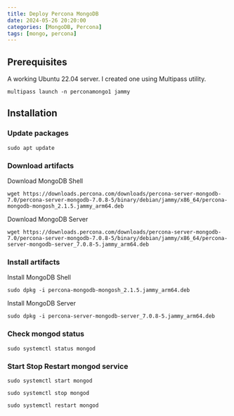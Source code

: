 ```yaml
---
title: Deploy Percona MongoDB
date: 2024-05-26 20:20:00
categories: [MongoDB, Percona]
tags: [mongo, percona]
---
```


## Prerequisites

A working Ubuntu 22.04 server. I created one using Multipass utility.

```console
multipass launch -n perconamongo1 jammy
```

## Installation

### Update packages

```console
sudo apt update
```

### Download artifacts

Download MongoDB Shell

```console
wget https://downloads.percona.com/downloads/percona-server-mongodb-7.0/percona-server-mongodb-7.0.8-5/binary/debian/jammy/x86_64/percona-mongodb-mongosh_2.1.5.jammy_arm64.deb
```

Download MongoDB Server

```console
wget https://downloads.percona.com/downloads/percona-server-mongodb-7.0/percona-server-mongodb-7.0.8-5/binary/debian/jammy/x86_64/percona-server-mongodb-server_7.0.8-5.jammy_arm64.deb
```

### Install artifacts

Install MongoDB Shell

```console
sudo dpkg -i percona-mongodb-mongosh_2.1.5.jammy_arm64.deb
```

Install MongoDB Server

```console
sudo dpkg -i percona-server-mongodb-server_7.0.8-5.jammy_arm64.deb
```

### Check mongod status

```console
sudo systemctl status mongod
```

### Start Stop Restart mongod service

```console
sudo systemctl start mongod
```

```console
sudo systemctl stop mongod
```

```console
sudo systemctl restart mongod
```

